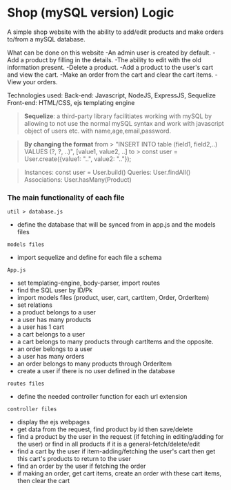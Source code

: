 
# Shop (mySQL version) Logic

A simple shop website with the ability to add/edit products and make orders to/from a mySQL database.

What can be done on this website
-An admin user is created by default.
-Add a product by filling in the details.
-The ability to edit with the old information present.
-Delete a product.
-Add a product to the user's cart and view the cart.
-Make an order from the cart and clear the cart items.
-View your orders.

Technologies used:
Back-end: Javascript, NodeJS, ExpressJS, Sequelize
Front-end: HTML/CSS, ejs templating engine

>**Sequelize**: a third-party library facilitiates working with mySQL by allowing to not use the normal mySQL syntax and work with javascript object of users etc. with name,age,email,password.

> **By changing the format** 
> from > "INSERT INTO table (field1, field2,..) VALUES (?, ?, ..)", [value1, value2, ..]
to > const user = User.create({value1: "..", value2: ".."});

> Instances: const user = User.build()
> Queries: User.findAll()
>  Associations: User.hasMany(Product)

  
  ### The main functionality of each file

`util > database.js`
- define the database that will be synced from in app.js and the models files

`models files`
- import sequelize and define for each file a schema

  

`App.js`
- set templating-engine, body-parser, import routes
- find the SQL user by ID/Pk
- import models files (product, user, cart, cartItem, Order, OrderItem)
- set relations
- a product belongs to a user
- a user has many products
- a user has 1 cart
- a cart belongs to a user
- a cart belongs to many products through cartItems and the opposite.
- an order belongs to a user
- a user has many orders
- an order belongs to many products through OrderItem
- create a user if there is no user defined in the database

`routes files`
- define the needed controller function for each url extension

`controller files`
- display the ejs webpages
- get data from the request, find product by id then save/delete
- find a product by the user in the request (if fetching in editing/adding for the user) or find in all products if it is a general-fetch/delete/edit
- find a cart by the user if item-adding/fetching the user's cart then get this cart's products to return to the user
- find an order by the user if fetching the order
- if making an order, get cart items, create an order with these cart items, then clear the cart